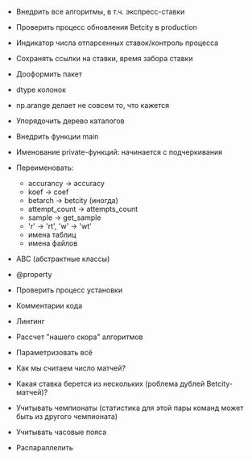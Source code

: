 * Внедрить все алгоритмы, в т.ч. экспресс-ставки
* Проверить процесс обновления Betcity в production

* Индикатор числа отпарсенных ставок/контроль процесса
* Сохранять ссылки на ставки, время забора ставки

* Дооформить пакет
* dtype колонок
* np.arange делает не совсем то, что кажется
* Упорядочить дерево каталогов
* Внедрить функции main
* Именование private-функций: начинается с подчеркивания
* Переименовать:
    * accurancy -> accuracy
    * koef -> coef
    * betarch -> betcity (иногда)
    * attempt_count -> attempts_count
    * sample -> get_sample
    * 'r' -> 'rt', 'w' -> 'wt'
    * имена таблиц
    * имена файлов
* ABC (абстрактные классы)
* @property
* Проверить процесс установки
* Комментарии кода
* Линтинг

* Рассчет "нашего скора" алгоритмов
* Параметризовать всё
* Как мы считаем число матчей?
* Какая ставка берется из нескольких (роблема дублей Betcity-матчей)?
* Учитывать чемпионаты (статистика для этой пары команд может быть из другого чемпионата)
* Учитывать часовые пояса
* Распараллелить
